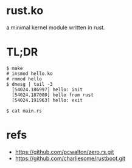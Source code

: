 # rust.ko

a minimal kernel module written in rust.

# TL;DR

    $ make
    # insmod hello.ko
    # rmmod hello
    $ dmesg | tail -3
      [54024.186997] hello: init
      [54024.187000] hello from rust
      [54024.191963] hello: exit

    $ cat main.rs
    
# refs
 - https://github.com/pcwalton/zero.rs.git
 - https://github.com/charliesome/rustboot.git